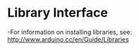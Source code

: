 # Library Interface





-For information on installing libraries, see: http://www.arduino.cc/en/Guide/Libraries
